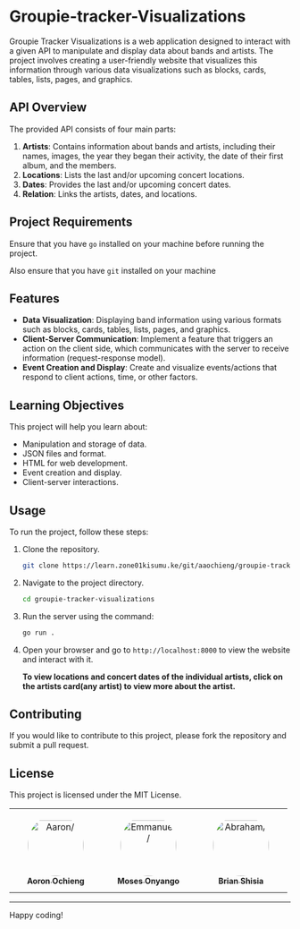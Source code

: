# Groupie-tracker-Visualizations

Groupie Tracker Visualizations is a web application designed to interact with a given API to manipulate and display data about bands and artists. The project involves creating a user-friendly website that visualizes this information through various data visualizations such as blocks, cards, tables, lists, pages, and graphics.

## API Overview

The provided API consists of four main parts:

1. **Artists**: Contains information about bands and artists, including their names, images, the year they began their activity, the date of their first album, and the members.
2. **Locations**: Lists the last and/or upcoming concert locations.
3. **Dates**: Provides the last and/or upcoming concert dates.
4. **Relation**: Links the artists, dates, and locations.

## Project Requirements

Ensure that you have `go` installed on your machine before running the project.

Also ensure that you have `git` installed on your machine 

## Features

- **Data Visualization**: Displaying band information using various formats such as blocks, cards, tables, lists, pages, and graphics.
- **Client-Server Communication**: Implement a feature that triggers an action on the client side, which communicates with the server to receive information (request-response model).
- **Event Creation and Display**: Create and visualize events/actions that respond to client actions, time, or other factors.

## Learning Objectives

This project will help you learn about:

- Manipulation and storage of data.
- JSON files and format.
- HTML for web development.
- Event creation and display.
- Client-server interactions.

## Usage

To run the project, follow these steps:

1. Clone the repository.
   
   ```bash
   git clone https://learn.zone01kisumu.ke/git/aaochieng/groupie-tracker-visualizations
   ```

2. Navigate to the project directory.
   
   ```bash
   cd groupie-tracker-visualizations
   ```

3. Run the server using the command:
   
   ```sh
   go run .
   ```

4. Open your browser and go to `http://localhost:8000` to view the website and interact with it.
   
   **To view locations and concert dates of the individual artists, click on the artists card(any artist) to view more about the artist.**

## Contributing

If you would like to contribute to this project, please fork the repository and submit a pull request.

## License

This project is licensed under the MIT License.

<table>
<tr>
    <td align="center" style="word-wrap: break-word; width: 150.0; height: 150.0">
        <a href=https://learn.zone01kisumu.ke/git/aaochieng>
            <img src=https://learn.zone01kisumu.ke/git/avatars/8a1b24358854eb12998a07c269542193?size=870 width="100;"  style="border-radius:50%;align-items:center;justify-content:center;overflow:hidden;padding-top:10px" alt=Aaron/>
            <br />
            <sub style="font-size:14px"><b>Aoron Ochieng</b></sub>
        </a>
    </td>
    <td align="center" style="word-wrap: break-word; width: 150.0; height: 150.0">
        <a href=https://learn.zone01kisumu.ke/git/ebarsula>
            <img src=https://learn.zone01kisumu.ke/git/avatars/8f9cf111e69139c3033e3b9f679e91ce?size=870 width="100;"  style="border-radius:50%;align-items:center;justify-content:center;overflow:hidden;padding-top:10px" alt=Emmanuel/>
            <br />
            <sub style="font-size:14px"><b>Moses Onyango</b></sub>
        </a>
    </td>
    <td align="center" style="word-wrap: break-word; width: 150.0; height: 150.0">
        <a href=https://learn.zone01kisumu.ke/git/abrakingoo>
            <img src=https://learn.zone01kisumu.ke/git/avatars/e6b283b461701c3a0bde65d94393f768?size=870 width="100;"  style="border-radius:50%;align-items:center;justify-content:center;overflow:hidden;padding-top:10px" alt=Abraham/>
            <br />
            <sub style="font-size:14px"><b>Brian Shisia</b></sub>
        </a>
    </td>
</tr>
</table>

---

Happy coding!
